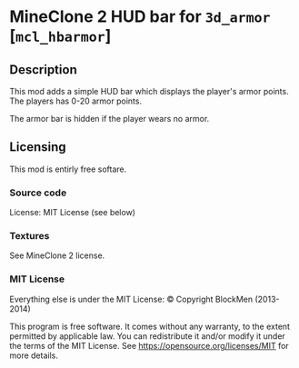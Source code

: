 # MineClone 2 HUD bar for `3d_armor` [`mcl_hbarmor`]

## Description
This mod adds a simple HUD bar which displays the player's armor points.
The players has 0-20 armor points.

The armor bar is hidden if the player wears no armor.

## Licensing
This mod is entirly free softare.

### Source code
License: MIT License (see below)

### Textures

See MineClone 2 license.

### MIT License
Everything else is under the MIT License:
© Copyright BlockMen (2013-2014)

This program is free software. It comes without any warranty, to
the extent permitted by applicable law. You can redistribute it
and/or modify it under the terms of the MIT License.
See <https://opensource.org/licenses/MIT> for more details.
